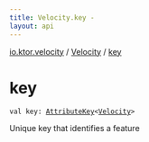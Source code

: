 ```yaml
---
title: Velocity.key - 
layout: api
---
```


<div class='api-docs-breadcrumbs'><a href="../index.html">io.ktor.velocity</a> / <a href="index.html">Velocity</a> / <a href="./key.html">key</a></div>

# key

<div class="signature"><code><span class="keyword">val </span><span class="identifier">key</span><span class="symbol">: </span><a href="../../io.ktor.util/-attribute-key/index.html"><span class="identifier">AttributeKey</span></a><span class="symbol">&lt;</span><a href="index.html"><span class="identifier">Velocity</span></a><span class="symbol">&gt;</span></code></div>

Unique key that identifies a feature


